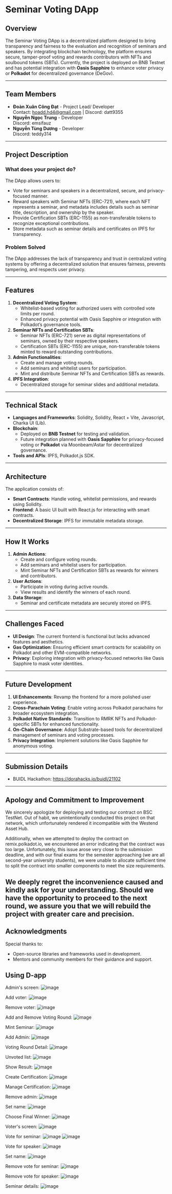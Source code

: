 # Seminar Voting DApp 

## Overview
The Seminar Voting DApp is a decentralized platform designed to bring transparency and fairness to the evaluation and recognition of seminars and speakers. By integrating blockchain technology, the platform ensures secure, tamper-proof voting and rewards contributors with NFTs and soulbound tokens (SBTs). Currently, the project is deployed on BNB Testnet and has potential integration with **Oasis Sapphire** to enhance voter privacy or **Polkadot** for decentralized governance (DeGov).

---

## Team Members
- **Đoàn Xuân Công Đạt** - Project Lead/ Developer  
  Contact: hoadd.hd4@gmail.com | Discord: datt9355  
- **Nguyễn Ngọc Trung** - Developer  
  Discord: emsifauz  
- **Nguyễn Tùng Dương** - Developer  
  Discord: teddy314  

---

## Project Description
### What does your project do?
The DApp allows users to:
- Vote for seminars and speakers in a decentralized, secure, and privacy-focused manner. 
- Reward speakers with Seminar NFTs (ERC-721), where each NFT represents a seminar, and metadata includes details such as seminar title, description, and ownership by the speaker. 
- Provide Certification SBTs (ERC-1155) as non-transferable tokens to recognize exceptional contributions.
- Store metadata such as seminar details and certificates on IPFS for transparency.

### Problem Solved
The DApp addresses the lack of transparency and trust in centralized voting systems by offering a decentralized solution that ensures fairness, prevents tampering, and respects user privacy.

---

## Features
1. **Decentralized Voting System**:  
   - Whitelist-based voting for authorized users with controlled vote limits per round.
   - Enhanced privacy potential with Oasis Sapphire or integration with Polkadot’s governance tools.
2. **Seminar NFTs and Certification SBTs**:  
   - Seminar NFTs (ERC-721) serve as digital representations of seminars, owned by their respective speakers.
   - Certification SBTs (ERC-1155) are unique, non-transferable tokens minted to reward outstanding contributions.
3. **Admin Functionalities**:  
   - Create and manage voting rounds.
   - Add seminars and whitelist users for participation.
   - Mint and distribute Seminar NFTs and Certification SBTs as rewards.
4. **IPFS Integration**:  
   - Decentralized storage for seminar slides and additional metadata.

---

## Technical Stack
- **Languages and Frameworks**: Solidity, Solidity, React + Vite, Javascript, Charka UI (Lib).
- **Blockchain**:  
  - Deployed on **BNB Testnet** for testing and validation.  
  - Future integration planned with **Oasis Sapphire** for privacy-focused voting or **Polkadot** via Moonbeam/Astar for decentralized governance.  
- **Tools and APIs**: IPFS, Polkadot.js SDK.

---

## Architecture
The application consists of:
- **Smart Contracts**: Handle voting, whitelist permissions, and rewards using Solidity.
- **Frontend**: A basic UI built with React.js for interacting with smart contracts.
- **Decentralized Storage**: IPFS for immutable metadata storage.

---

## How It Works
1. **Admin Actions**:
   - Create and configure voting rounds.
   - Add seminars and whitelist users for participation.
   - Mint Seminar NFTs and Certification SBTs as rewards for winners and contributors.
2. **User Actions**:
   - Participate in voting during active rounds.
   - View results and identify the winners of each round.
3. **Data Storage**:
   - Seminar and certificate metadata are securely stored on IPFS.

---

## Challenges Faced
- **UI Design**: The current frontend is functional but lacks advanced features and aesthetics.
- **Gas Optimization**: Ensuring efficient smart contracts for scalability on Polkadot and other EVM-compatible networks.
- **Privacy**: Exploring integration with privacy-focused networks like Oasis Sapphire to mask voter identities.

---

## Future Development
1. **UI Enhancements**: Revamp the frontend for a more polished user experience.
2. **Cross-Parachain Voting**: Enable voting across Polkadot parachains for broader ecosystem integration.
3. **Polkadot Native Standards**: Transition to RMRK NFTs and Polkadot-specific SBTs for enhanced functionality.
4. **On-Chain Governance**: Adopt Substrate-based tools for decentralized management of seminars and voting processes.
5. **Privacy Integration**: Implement solutions like Oasis Sapphire for anonymous voting.

---

## Submission Details
- BUIDL Hackathon: https://dorahacks.io/buidl/21102

---

## Apology and Commitment to Improvement

We sincerely apologize for deploying and testing our contract on BSC TestNet. Out of habit, we unintentionally conducted this project on that network, which unfortunately rendered it incompatible with the Westend Asset Hub.

Additionally, when we attempted to deploy the contract on remix.polkadot.io, we encountered an error indicating that the contract was too large. Unfortunately, this issue arose very close to the submission deadline, and with our final exams for the semester approaching (we are all second-year university students), we were unable to allocate sufficient time to split the contract into smaller components to meet the size requirements.

We deeply regret the inconvenience caused and kindly ask for your understanding. Should we have the opportunity to proceed to the next round, we assure you that we will rebuild the project with greater care and precision.
---

## Acknowledgments
Special thanks to:
- Open-source libraries and frameworks used in development.
- Mentors and community members for their guidance and support.
## Using D-app
Admin's screen:
![image](https://github.com/user-attachments/assets/5af8ef12-45b9-492a-bbe0-07e6d198b9bf)

Add voter:
![image](https://github.com/user-attachments/assets/0f63c671-9778-4c6d-9c55-53f643e2327f)

Remove voter:
![image](https://github.com/user-attachments/assets/e1c57647-d222-48d8-985e-05fb729b5a11)

Add and Remove Voting Round:
![image](https://github.com/user-attachments/assets/3ddc7a47-208d-4f4c-8b99-f1d9185cdc62)

Mint Seminar:
![image](https://github.com/user-attachments/assets/79542966-d6f0-4580-ba1f-892b19702815)

Add Admin:
![image](https://github.com/user-attachments/assets/5f4c73f5-759e-474f-9e08-fc660fae4a3e)

Voting Round Detail:
![image](https://github.com/user-attachments/assets/bf936684-056a-487c-b8db-9349b9057747)

Unvoted list:
![image](https://github.com/user-attachments/assets/47d0fd32-5631-4755-a364-f172d205041a)

Show Result:
![image](https://github.com/user-attachments/assets/1e135a9f-69cc-4c68-8f87-d6255d786546)

Create Certification:
![image](https://github.com/user-attachments/assets/b240e342-57f9-4505-a3b9-e81bb148a1aa)

Manage Certification:
![image](https://github.com/user-attachments/assets/f37e7c38-9be8-4cc8-a1ee-b7c9b16583eb)

Remove admin:
![image](https://github.com/user-attachments/assets/dbc07fb5-d1d7-405d-9466-e1a57962e646)

Set name:
![image](https://github.com/user-attachments/assets/860ac790-a99d-4c40-9534-b8ca11925df1)

Choose Final Winner:
![image](https://github.com/user-attachments/assets/b6c2d0cb-1483-4c56-aac6-6034b21fc90f)

Voter's screen:
![image](https://github.com/user-attachments/assets/a206312a-8a33-40ff-a9b4-9610894c28e0)

Vote for seminar:
![image](https://github.com/user-attachments/assets/c40f7fb7-d138-4ea1-898b-d14cbe9d4a1a)
![image](https://github.com/user-attachments/assets/007dbf7d-973b-4d26-bd41-5304d48a41ea)

Vote for speaker:
![image](https://github.com/user-attachments/assets/3c5bb3fc-4388-4580-9256-338d51fc9a51)

Set name:
![image](https://github.com/user-attachments/assets/f3e1877f-d4f0-4e38-b812-a3a743f63c06)

Remove vote for seminar:
![image](https://github.com/user-attachments/assets/51988221-8e12-4883-b9fe-d8c136db55a0)

Remove vote for speaker:
![image](https://github.com/user-attachments/assets/d8836a9f-43e3-40a4-88fc-31873551e94f)

Seminar details:
![image](https://github.com/user-attachments/assets/9e3fc6b9-d1ac-484b-8bb8-3bc776864bb7)




